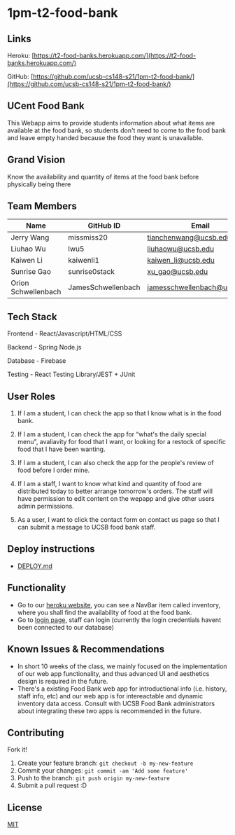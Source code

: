 # 1pm-t2-food-bank

## Links
Heroku: [https://t2-food-banks.herokuapp.com/](https://t2-food-banks.herokuapp.com/)

GitHub: [https://github.com/ucsb-cs148-s21/1pm-t2-food-bank/](https://github.com/ucsb-cs148-s21/1pm-t2-food-bank/)

## UCent Food Bank
This Webapp aims to provide students information about what items are available at the food bank, so students don't need to come to the food bank and leave empty handed because the food they want is unavailable.

## Grand Vision
Know the availability and quantity of items at the food bank before physically being there

## Team Members
| Name              | GitHub ID   | Email                         |
|-------------------|-------------|-------------------------------|
| Jerry Wang      | missmiss20    | tianchenwang@ucsb.edu         |
| Liuhao Wu  | lwu5        | liuhaowu@ucsb.edu         | 
| Kaiwen Li | kaiwenli1   | kaiwen_li@ucsb.edu            |
| Sunrise Gao | sunrise0stack    | xu_gao@ucsb.edu               |
| Orion Schwellenbach | JamesSchwellenbach   | jamesschwellenbach@ucsb.edu   |

## Tech Stack

Frontend - React/Javascript/HTML/CSS

Backend - Spring Node.js

Database - Firebase

Testing - React Testing Library/JEST + JUnit

## User Roles

1. If I am a student, I can check the app so that I know what is in the food bank.

2. If I am a student, I can check the app for “what's the daily special menu", avaliavity for food that I want, or looking for a restock of specific food that I have been wanting.

3. If I am a student, I can also check the app for the people's review of food before I order mine.

4. If I am a staff, I want to know what kind and quantity of food are distributed today to better arrange tomorrow's orders. The staff will have permission to edit content on the wepapp and give other users admin permissions.

5. As a user, I want to click the contact form on contact us page so that I can submit a message to UCSB food bank staff.

## Deploy instructions

- [DEPLOY.md](https://github.com/ucsb-cs148-s21/1pm-t2-food-bank/blob/c1ab8324b0db62cbbf631f68f1c3d34bf2e944bc/docs/DEPLOY.md)

## Functionality
- Go to our [heroku website](https://t2-food-banks.herokuapp.com/), you can see a NavBar item called inventory, where you shall find the availability of food at the food bank.
- Go to [login page](https://t2-food-banks.herokuapp.com/login), staff can login (currently the login credentials havent been connected to our database)

## Known Issues & Recommendations

- In short 10 weeks of the class, we mainly focused on the implementation of our web app functionality, and thus advanced UI and aesthetics design is required in the future.
- There's a existing Food Bank web app for introductional info (i.e. history, staff info, etc) and our web app is for intereactable and dynamic inventory data access. Consult with UCSB Food Bank administrators about integrating these two apps is recommended in the future.

## Contributing
Fork it!
1. Create your feature branch: `git checkout -b my-new-feature`
2. Commit your changes: `git commit -am 'Add some feature'`
3. Push to the branch: `git push origin my-new-feature`
4. Submit a pull request :D

## License
[MIT](https://choosealicense.com/licenses/mit/)
